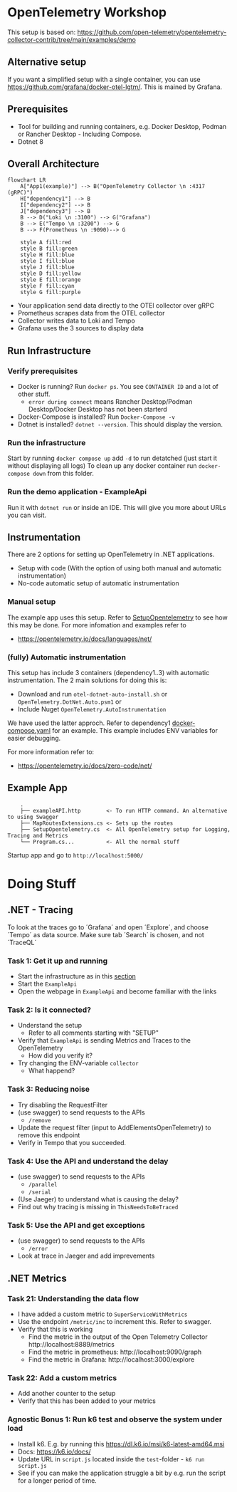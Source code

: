 # OpenTelemetry Workshop
This setup is based on: https://github.com/open-telemetry/opentelemetry-collector-contrib/tree/main/examples/demo

## Alternative setup
If you want a simplified setup with a single container, you can use https://github.com/grafana/docker-otel-lgtm/. This is mained by Grafana.

## Prerequisites
* Tool for building and running containers, e.g. Docker Desktop, Podman or Rancher Desktop - Including Compose.
* Dotnet 8

## Overall Architecture
```mermaid
flowchart LR
    A["App1(example)"] --> B("OpenTelemetry Collector \n :4317 (gRPC)")
    H["dependency1"] --> B
    I["dependency2"] --> B
    J["dependency3"] --> B
    B --> D("Loki \n :3100") --> G("Grafana")
    B --> E("Tempo \n :3200") --> G
    B --> F(Prometheus \n :9090)--> G

    style A fill:red
    style B fill:green
    style H fill:blue
    style I fill:blue
    style J fill:blue
    style D fill:yellow
    style E fill:orange
    style F fill:cyan
    style G fill:purple
```

- Your application send data directly to the OTEl collector over gRPC
- Prometheus scrapes data from the OTEL collector
- Collector writes data to Loki and Tempo
- Grafana uses the 3 sources to display data

## Run Infrastructure

### Verify prerequisites
* Docker is running? Run `docker ps`. You see `CONTAINER ID` and a lot of other stuff.
  * `error during connect` means Rancher Desktop/Podman Desktop/Docker Desktop has not been starterd
* Docker-Compose is installed? Run `Docker-Compose -v`
* Dotnet is installed? `dotnet --version`. This should display the version.

### Run the infrastructure
Start by running `docker compose up` add `-d` to run detatched (just start it without displaying all logs)
To clean up any docker container run `docker-compose down` from this folder.

### Run the demo application - ExampleApi
Run it with `dotnet run` or inside an IDE. This will give you more about URLs you can visit.

## Instrumentation
There are 2 options for setting up OpenTelemetry in .NET applications.
* Setup with code (With the option of using both manual and automatic instrumentation)
* No-code automatic setup of automatic instrumentation

### Manual setup
The example app uses this setup. Refer to [SetupOpentelemetry](source/example/SetupOpentelemetry.cs) to see how this may be done. For more infomation and examples refer to
* https://opentelemetry.io/docs/languages/net/

### (fully) Automatic instrumentation
This setup has include 3 containers (dependency1..3) with automatic instrumentation. The 2 main solutions for doing this is:
* Download and run `otel-dotnet-auto-install.sh` or `OpenTelemetry.DotNet.Auto.psm1` or
* Include Nuget `OpenTelemetry.AutoInstrumentation`

We have used the latter approch. Refer to dependency1 [docker-compose.yaml](./docker-compose.yaml) for an example. This example includes ENV variables for easier debugging.

For more information refer to:
* https://opentelemetry.io/docs/zero-code/net/


## Example App
```
    .
    ├── exampleAPI.http        <- To run HTTP command. An alternative to using Swagger
    ├── MapRoutesExtensions.cs <- Sets up the routes
    ├── SetupOpentelemetry.cs  <- All OpenTelemetry setup for Logging, Tracing and Metrics
    └── Program.cs...          <- All the normal stuff
```

Startup app and go to `http://localhost:5000/`


# Doing Stuff

## .NET - Tracing
To look at the traces go to ´Grafana´ and open ´Explore´, and choose ´Tempo´ as data source. Make sure tab ´Search´ is chosen, and not ´TraceQL´

### Task 1: Get it up and running
* Start the infrastructure as in this [section](#run-infrastructure)
* Start the `ExampleApi`
* Open the webpage in `ExampleApi` and become familiar with the links

### Task 2: Is it connected?
* Understand the setup
  * Refer to all comments starting with "SETUP"
* Verify that `ExampleApi` is sending Metrics and Traces to the OpenTelemetry
  * How did you verify it?
* Try changing the ENV-variable `collector`
  * What happend?

### Task 3: Reducing noise
* Try disabling the RequestFilter
* (use swagger) to send requests to the APIs
  * `/remove`
* Update the request filter (input to AddElementsOpenTelemetry) to remove this endpoint
* Verify in Tempo that you succeeded.


### Task 4: Use the API and understand the delay
* (use swagger) to send requests to the APIs
  * `/parallel`
  * `/serial`
* (Use Jaeger) to understand what is causing the delay?
* Find out why tracing is missing in `ThisNeedsToBeTraced` 

### Task 5: Use the API and get exceptions
* (use swagger) to send requests to the APIs
  * `/error`
* Look at trace in Jaeger and add imprevements

## .NET Metrics
### Task 21: Understanding the data flow
* I have added a custom metric to `SuperServiceWithMetrics`
* Use the endpoint `/metric/inc` to increment this. Refer to swagger.
* Verify that this is working
  * Find the metric in the output of the Open Telemetry Collector http://localhost:8889/metrics
  * Find the metric in prometheus: http://localhost:9090/graph
  * Find the metric in Grafana: http://localhost:3000/explore

### Task 22: Add a custom metrics
* Add another counter to the setup
* Verify that this has been added to your metrics

### Agnostic Bonus 1: Run k6 test and observe the system under load
* Install k6. E.g. by running this https://dl.k6.io/msi/k6-latest-amd64.msi
* Docs: https://k6.io/docs/
* Update URL in `script.js` located inside the `test`-folder - `k6 run script.js`
* See if you can make the application struggle a bit by e.g. run the script for a longer period of time.
